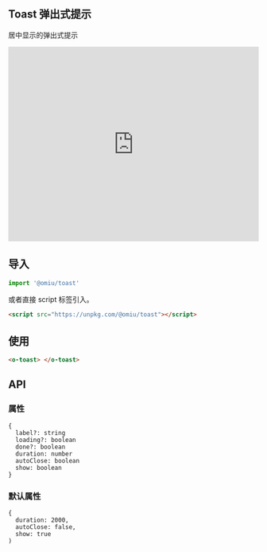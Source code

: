 ## Toast 弹出式提示

居中显示的弹出式提示

<iframe height="391" style="width: 100%;" scrolling="no" title="OMIU Toast" src="https://codepen.io/omijs/embed/YzyVwOO?height=391&theme-id=default&default-tab=html,result" frameborder="no" allowtransparency="true" allowfullscreen="true" loading="lazy">
  See the Pen <a href='https://codepen.io/omijs/pen/YzyVwOO'>OMIU Checkbox</a> by OMI
  (<a href='https://codepen.io/omijs'>@omijs</a>) on <a href='https://codepen.io'>CodePen</a>.
</iframe>

## 导入

```js
import '@omiu/toast'
```

或者直接 script 标签引入。


```html
<script src="https://unpkg.com/@omiu/toast"></script>
```

## 使用

```html
<o-toast> </o-toast>
```


## API

### 属性

```tsx
{
  label?: string
  loading?: boolean
  done?: boolean
  duration: number
  autoClose: boolean
  show: boolean
}
```

### 默认属性
```tsx
{
  duration: 2000,
  autoClose: false,
  show: true
)
```
